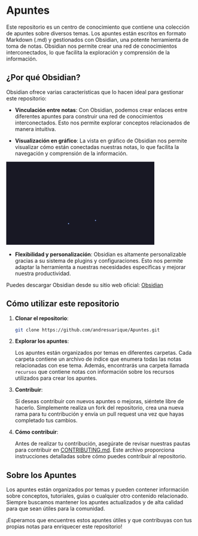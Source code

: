 # Apuntes

Este repositorio es un centro de conocimiento que contiene una colección de apuntes sobre diversos temas. Los apuntes están escritos en formato Markdown (.md) y gestionados con Obsidian, una potente herramienta de toma de notas. Obsidian nos permite crear una red de conocimientos interconectados, lo que facilita la exploración y comprensión de la información.

## ¿Por qué Obsidian?

Obsidian ofrece varias características que lo hacen ideal para gestionar este repositorio:

- **Vinculación entre notas**: Con Obsidian, podemos crear enlaces entre diferentes apuntes para construir una red de conocimientos interconectados. Esto nos permite explorar conceptos relacionados de manera intuitiva.
  
- **Visualización en gráfico**: La vista en gráfico de Obsidian nos permite visualizar cómo están conectadas nuestras notas, lo que facilita la navegación y comprensión de la información.

![Diseño sin título 1](ANEXOS/VistaGrafica.gif)

- **Flexibilidad y personalización**: Obsidian es altamente personalizable gracias a su sistema de plugins y configuraciones. Esto nos permite adaptar la herramienta a nuestras necesidades específicas y mejorar nuestra productividad.

Puedes descargar Obsidian desde su sitio web oficial: [Obsidian](https://obsidian.md/)

## Cómo utilizar este repositorio

1. **Clonar el repositorio**:

   ```bash
   git clone https://github.com/andresuarique/Apuntes.git
   ```

2. **Explorar los apuntes**:

   Los apuntes están organizados por temas en diferentes carpetas. Cada carpeta contiene un archivo de índice que enumera todas las notas relacionadas con ese tema. Además, encontrarás una carpeta llamada `recursos` que contiene notas con información sobre los recursos utilizados para crear los apuntes.

3. **Contribuir**:

   Si deseas contribuir con nuevos apuntes o mejoras, siéntete libre de hacerlo. Simplemente realiza un fork del repositorio, crea una nueva rama para tu contribución y envía un pull request una vez que hayas completado tus cambios.

4. **Cómo contribuir**:

   Antes de realizar tu contribución, asegúrate de revisar nuestras pautas para contribuir en [CONTRIBUTING.md](CONTRIBUTING.md). Este archivo proporciona instrucciones detalladas sobre cómo puedes contribuir al repositorio.

## Sobre los Apuntes

Los apuntes están organizados por temas y pueden contener información sobre conceptos, tutoriales, guías o cualquier otro contenido relacionado. Siempre buscamos mantener los apuntes actualizados y de alta calidad para que sean útiles para la comunidad.

¡Esperamos que encuentres estos apuntes útiles y que contribuyas con tus propias notas para enriquecer este repositorio!